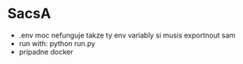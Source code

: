 # SacsA

- .env moc nefunguje takze ty env variably si musis exportnout sam
- run with: python run.py
- pripadne docker